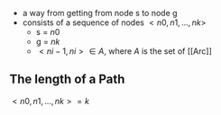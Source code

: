 - a way from getting from node s to node g
- consists of a sequence of nodes $<n0, n1,..., nk>$
	- s = $n0$
	- g = $nk$
	- $<ni-1,ni> ∈ A$, where $A$ is the set of [[Arc]]

## The length of a Path
$<n0, n1,..., nk> = k$

